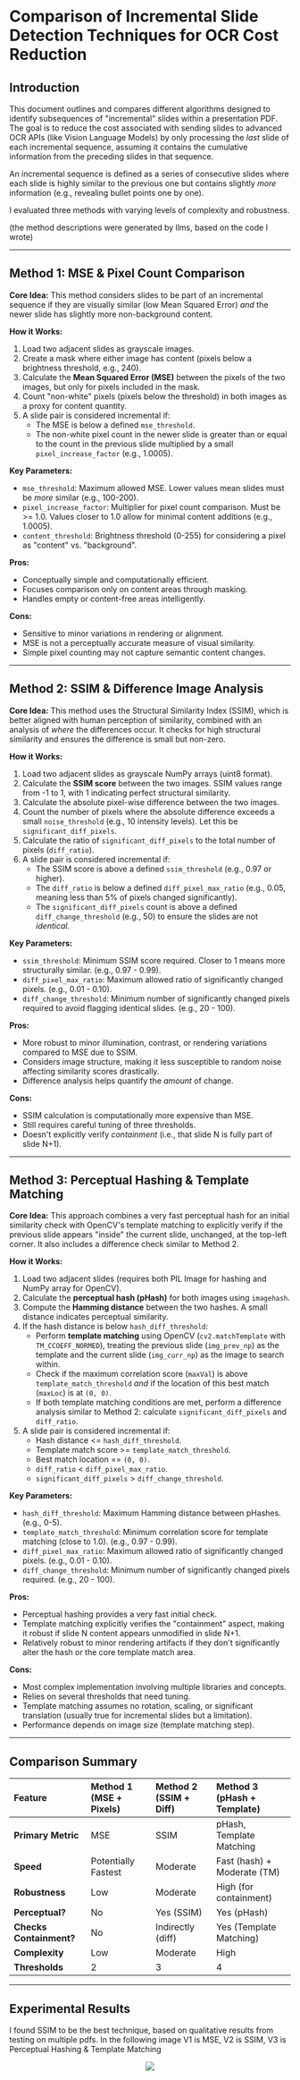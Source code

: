 # Comparison of Incremental Slide Detection Techniques for OCR Cost Reduction

## Introduction

This document outlines and compares different algorithms designed to identify subsequences of "incremental" slides within a presentation PDF. The goal is to reduce the cost associated with sending slides to advanced OCR APIs (like Vision Language Models) by only processing the *last* slide of each incremental sequence, assuming it contains the cumulative information from the preceding slides in that sequence.

An incremental sequence is defined as a series of consecutive slides where each slide is highly similar to the previous one but contains slightly *more* information (e.g., revealing bullet points one by one).

I evaluated three methods with varying levels of complexity and robustness.

(the method descriptions were generated by llms, based on the code I wrote)

---

## Method 1: MSE & Pixel Count Comparison

**Core Idea:** This method considers slides to be part of an incremental sequence if they are visually similar (low Mean Squared Error) *and* the newer slide has slightly more non-background content.

**How it Works:**
1. Load two adjacent slides as grayscale images.
2. Create a mask where either image has content (pixels below a brightness threshold, e.g., 240).
3. Calculate the **Mean Squared Error (MSE)** between the pixels of the two images, but only for pixels included in the mask.
4. Count "non-white" pixels (pixels below the threshold) in both images as a proxy for content quantity.
5. A slide pair is considered incremental if:
   * The MSE is below a defined `mse_threshold`.
   * The non-white pixel count in the newer slide is greater than or equal to the count in the previous slide multiplied by a small `pixel_increase_factor` (e.g., 1.0005).

**Key Parameters:**
* `mse_threshold`: Maximum allowed MSE. Lower values mean slides must be *more* similar (e.g., 100-200).
* `pixel_increase_factor`: Multiplier for pixel count comparison. Must be >= 1.0. Values closer to 1.0 allow for minimal content additions (e.g., 1.0005).
* `content_threshold`: Brightness threshold (0-255) for considering a pixel as "content" vs. "background".

**Pros:**
* Conceptually simple and computationally efficient.
* Focuses comparison only on content areas through masking.
* Handles empty or content-free areas intelligently.

**Cons:**
* Sensitive to minor variations in rendering or alignment.
* MSE is not a perceptually accurate measure of visual similarity.
* Simple pixel counting may not capture semantic content changes.

---

## Method 2: SSIM & Difference Image Analysis

**Core Idea:** This method uses the Structural Similarity Index (SSIM), which is better aligned with human perception of similarity, combined with an analysis of *where* the differences occur. It checks for high structural similarity and ensures the difference is small but non-zero.

**How it Works:**
1. Load two adjacent slides as grayscale NumPy arrays (uint8 format).
2. Calculate the **SSIM score** between the two images. SSIM values range from -1 to 1, with 1 indicating perfect structural similarity.
3. Calculate the absolute pixel-wise difference between the two images.
4. Count the number of pixels where the absolute difference exceeds a small `noise_threshold` (e.g., 10 intensity levels). Let this be `significant_diff_pixels`.
5. Calculate the ratio of `significant_diff_pixels` to the total number of pixels (`diff_ratio`).
6. A slide pair is considered incremental if:
   * The SSIM score is above a defined `ssim_threshold` (e.g., 0.97 or higher).
   * The `diff_ratio` is below a defined `diff_pixel_max_ratio` (e.g., 0.05, meaning less than 5% of pixels changed significantly).
   * The `significant_diff_pixels` count is above a defined `diff_change_threshold` (e.g., 50) to ensure the slides are not *identical*.

**Key Parameters:**
* `ssim_threshold`: Minimum SSIM score required. Closer to 1 means more structurally similar. (e.g., 0.97 - 0.99).
* `diff_pixel_max_ratio`: Maximum allowed ratio of significantly changed pixels. (e.g., 0.01 - 0.10).
* `diff_change_threshold`: Minimum number of significantly changed pixels required to avoid flagging identical slides. (e.g., 20 - 100).

**Pros:**
* More robust to minor illumination, contrast, or rendering variations compared to MSE due to SSIM.
* Considers image structure, making it less susceptible to random noise affecting similarity scores drastically.
* Difference analysis helps quantify the *amount* of change.

**Cons:**
* SSIM calculation is computationally more expensive than MSE.
* Still requires careful tuning of three thresholds.
* Doesn't explicitly verify *containment* (i.e., that slide N is fully part of slide N+1).

---

## Method 3: Perceptual Hashing & Template Matching

**Core Idea:** This approach combines a very fast perceptual hash for an initial similarity check with OpenCV's template matching to explicitly verify if the previous slide appears "inside" the current slide, unchanged, at the top-left corner. It also includes a difference check similar to Method 2.

**How it Works:**
1. Load two adjacent slides (requires both PIL Image for hashing and NumPy array for OpenCV).
2. Calculate the **perceptual hash (pHash)** for both images using `imagehash`.
3. Compute the **Hamming distance** between the two hashes. A small distance indicates perceptual similarity.
4. If the hash distance is below `hash_diff_threshold`:
   * Perform **template matching** using OpenCV (`cv2.matchTemplate` with `TM_CCOEFF_NORMED`), treating the previous slide (`img_prev_np`) as the template and the current slide (`img_curr_np`) as the image to search within.
   * Check if the maximum correlation score (`maxVal`) is above `template_match_threshold` *and* if the location of this best match (`maxLoc`) is at `(0, 0)`.
   * If both template matching conditions are met, perform a difference analysis similar to Method 2: calculate `significant_diff_pixels` and `diff_ratio`.
5. A slide pair is considered incremental if:
   * Hash distance <= `hash_diff_threshold`.
   * Template match score >= `template_match_threshold`.
   * Best match location == `(0, 0)`.
   * `diff_ratio` < `diff_pixel_max_ratio`.
   * `significant_diff_pixels` > `diff_change_threshold`.

**Key Parameters:**
* `hash_diff_threshold`: Maximum Hamming distance between pHashes. (e.g., 0-5).
* `template_match_threshold`: Minimum correlation score for template matching (close to 1.0). (e.g., 0.97 - 0.99).
* `diff_pixel_max_ratio`: Maximum allowed ratio of significantly changed pixels. (e.g., 0.01 - 0.10).
* `diff_change_threshold`: Minimum number of significantly changed pixels required. (e.g., 20 - 100).

**Pros:**
* Perceptual hashing provides a very fast initial check.
* Template matching explicitly verifies the "containment" aspect, making it robust if slide N content appears unmodified in slide N+1.
* Relatively robust to minor rendering artifacts if they don't significantly alter the hash or the core template match area.

**Cons:**
* Most complex implementation involving multiple libraries and concepts.
* Relies on several thresholds that need tuning.
* Template matching assumes no rotation, scaling, or significant translation (usually true for incremental slides but a limitation).
* Performance depends on image size (template matching step).

---

## Comparison Summary
<center>

| Feature             | Method 1 (MSE + Pixels) | Method 2 (SSIM + Diff) | Method 3 (pHash + Template) |
| :------------------ | :---------------------- | :--------------------- | :-------------------------- |
| **Primary Metric**  | MSE                     | SSIM                   | pHash, Template Matching    |
| **Speed**           | Potentially Fastest     | Moderate               | Fast (hash) + Moderate (TM) |
| **Robustness**      | Low                     | Moderate               | High (for containment)      |
| **Perceptual?**     | No                      | Yes (SSIM)             | Yes (pHash)                 |
| **Checks Containment?**| No                   | Indirectly (diff)      | Yes (Template Matching)     |
| **Complexity**      | Low                     | Moderate               | High                        |
| **Thresholds**      | 2                       | 3                      | 4                           |

</center>

---

## Experimental Results

I found SSIM to be the best technique, based on qualitative results from testing on multiple pdfs. In the following image V1 is MSE, V2 is SSIM, V3 is Perceptual Hashing & Template Matching

<p align="center">
<img src="images/comparison techniques.png" />
</p>